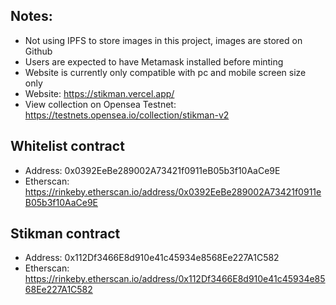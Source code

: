 ## Notes:

- Not using IPFS to store images in this project, images are stored on Github
- Users are expected to have Metamask installed before minting
- Website is currently only compatible with pc and mobile screen size only
- Website: https://stikman.vercel.app/
- View collection on Opensea Testnet: https://testnets.opensea.io/collection/stikman-v2

## Whitelist contract

- Address: 0x0392EeBe289002A73421f0911eB05b3f10AaCe9E
- Etherscan: https://rinkeby.etherscan.io/address/0x0392EeBe289002A73421f0911eB05b3f10AaCe9E

## Stikman contract

- Address: 0x112Df3466E8d910e41c45934e8568Ee227A1C582
- Etherscan: https://rinkeby.etherscan.io/address/0x112Df3466E8d910e41c45934e8568Ee227A1C582
